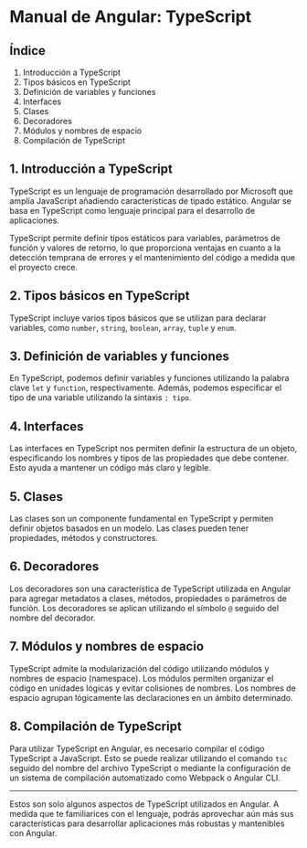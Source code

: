 # Manual de Angular: TypeScript

## Índice

1. Introducción a TypeScript
2. Tipos básicos en TypeScript
3. Definición de variables y funciones
4. Interfaces
5. Clases
6. Decoradores
7. Módulos y nombres de espacio
8. Compilación de TypeScript

## 1. Introducción a TypeScript

TypeScript es un lenguaje de programación desarrollado por Microsoft que amplía JavaScript añadiendo características de tipado estático. Angular se basa en TypeScript como lenguaje principal para el desarrollo de aplicaciones.

TypeScript permite definir tipos estáticos para variables, parámetros de función y valores de retorno, lo que proporciona ventajas en cuanto a la detección temprana de errores y el mantenimiento del código a medida que el proyecto crece.

## 2. Tipos básicos en TypeScript

TypeScript incluye varios tipos básicos que se utilizan para declarar variables, como `number`, `string`, `boolean`, `array`, `tuple` y `enum`.

## 3. Definición de variables y funciones

En TypeScript, podemos definir variables y funciones utilizando la palabra clave `let` y `function`, respectivamente. Además, podemos especificar el tipo de una variable utilizando la sintaxis `: tipo`.

## 4. Interfaces

Las interfaces en TypeScript nos permiten definir la estructura de un objeto, especificando los nombres y tipos de las propiedades que debe contener. Esto ayuda a mantener un código más claro y legible.

## 5. Clases

Las clases son un componente fundamental en TypeScript y permiten definir objetos basados en un modelo. Las clases pueden tener propiedades, métodos y constructores.

## 6. Decoradores

Los decoradores son una característica de TypeScript utilizada en Angular para agregar metadatos a clases, métodos, propiedades o parámetros de función. Los decoradores se aplican utilizando el símbolo `@` seguido del nombre del decorador.

## 7. Módulos y nombres de espacio

TypeScript admite la modularización del código utilizando módulos y nombres de espacio (namespace). Los módulos permiten organizar el código en unidades lógicas y evitar colisiones de nombres. Los nombres de espacio agrupan lógicamente las declaraciones en un ámbito determinado.

## 8. Compilación de TypeScript

Para utilizar TypeScript en Angular, es necesario compilar el código TypeScript a JavaScript. Esto se puede realizar utilizando el comando `tsc` seguido del nombre del archivo TypeScript o mediante la configuración de un sistema de compilación automatizado como Webpack o Angular CLI.

---

Estos son solo algunos aspectos de TypeScript utilizados en Angular. A medida que te familiarices con el lenguaje, podrás aprovechar aún más sus características para desarrollar aplicaciones más robustas y mantenibles con Angular.
